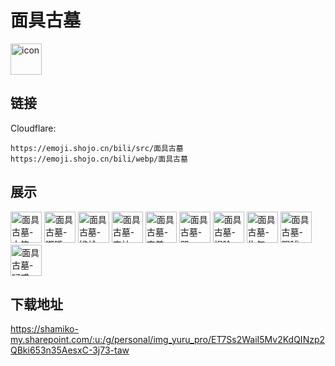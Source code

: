 # 面具古墓
<img src="https://emoji.shojo.cn/bili/src/面具古墓/icon.png" width="50" height="50" alt="icon">

## 链接
Cloudflare:
```
https://emoji.shojo.cn/bili/src/面具古墓
https://emoji.shojo.cn/bili/webp/面具古墓
```
## 展示
<img src="https://emoji.shojo.cn/bili/src/面具古墓/面具古墓-大笑.png" width="50" height="50" alt="面具古墓-大笑">
<img src="https://emoji.shojo.cn/bili/src/面具古墓/面具古墓-嘟嘴.png" width="50" height="50" alt="面具古墓-嘟嘴">
<img src="https://emoji.shojo.cn/bili/src/面具古墓/面具古墓-尴尬.png" width="50" height="50" alt="面具古墓-尴尬">
<img src="https://emoji.shojo.cn/bili/src/面具古墓/面具古墓-害怕.png" width="50" height="50" alt="面具古墓-害怕">
<img src="https://emoji.shojo.cn/bili/src/面具古墓/面具古墓-害羞.png" width="50" height="50" alt="面具古墓-害羞">
<img src="https://emoji.shojo.cn/bili/src/面具古墓/面具古墓-哭.png" width="50" height="50" alt="面具古墓-哭">
<img src="https://emoji.shojo.cn/bili/src/面具古墓/面具古墓-捏脸.png" width="50" height="50" alt="面具古墓-捏脸">
<img src="https://emoji.shojo.cn/bili/src/面具古墓/面具古墓-生气.png" width="50" height="50" alt="面具古墓-生气">
<img src="https://emoji.shojo.cn/bili/src/面具古墓/面具古墓-踢球.png" width="50" height="50" alt="面具古墓-踢球">
<img src="https://emoji.shojo.cn/bili/src/面具古墓/面具古墓-疑惑.png" width="50" height="50" alt="面具古墓-疑惑">

## 下载地址

https://shamiko-my.sharepoint.com/:u:/g/personal/img_yuru_pro/ET7Ss2WaiI5Mv2KdQINzp2QBki653n35AesxC-3j73-taw